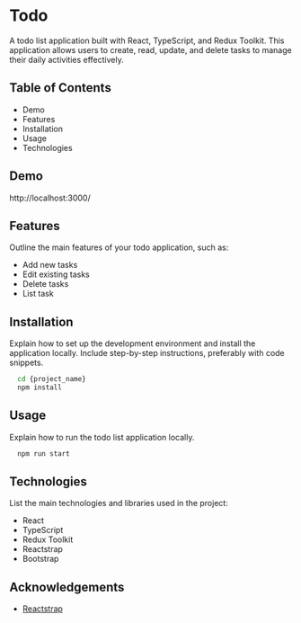 # Todo

A todo list application built with React, TypeScript, and Redux Toolkit. This application allows users to create, read, update, and delete tasks to manage their daily activities effectively.

## Table of Contents

-   Demo
-   Features
-   Installation
-   Usage
-   Technologies

## Demo

http://localhost:3000/

## Features

Outline the main features of your todo application, such as:

-   Add new tasks
-   Edit existing tasks
-   Delete tasks
-   List task

## Installation

Explain how to set up the development environment and install the application locally. Include step-by-step instructions, preferably with code snippets.

```bash
  cd {project_name}
  npm install
```

## Usage

Explain how to run the todo list application locally.

```bash
  npm run start
```

## Technologies

List the main technologies and libraries used in the project:

-   React
-   TypeScript
-   Redux Toolkit
-   Reactstrap
-   Bootstrap

## Acknowledgements

-   [Reactstrap](https://reactstrap.github.io)
